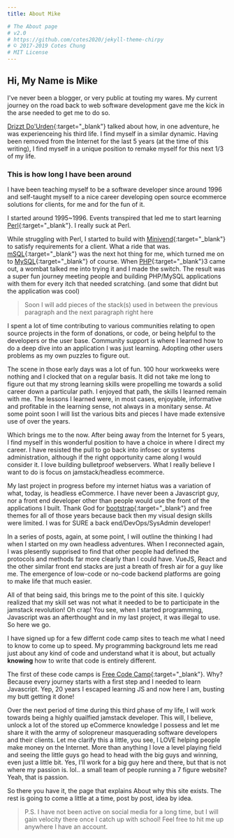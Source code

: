 ```yaml
---
title: About Mike

# The About page
# v2.0
# https://github.com/cotes2020/jekyll-theme-chirpy
# © 2017-2019 Cotes Chung
# MIT License
---
```

## Hi, My Name is Mike

I've never been a blogger, or very public at touting my wares. My current journey on the road back to web software development gave me the kick in the arse needed to get me to do so.

[Drizzt Do'Urden](https://forgottenrealms.fandom.com/wiki/Drizzt_Do%27Urden){:target="_blank"} talked about how, in one adventure, he was experienceing his third life. I find myself in a similar dynamic. Having been removed from the Internet for the last 5 years (at the time of this writing), I find myself in a unique position to remake myself for this next 1/3 of my life.

### This is how long I have been around

I have been teaching myself to be a software developer since around 1996 and self-taught myself to a nice career developing open source ecommerce solutions for clients, for me and for the fun of it.

I started around 1995~1996. Events transpired that led me to start learning [Perl](https://perl.org){:target="_blank"}. I really suck at Perl.  

While struggling with Perl, I started to build with [Minivend](https://github.com/interchange/minivend){:target="_blank"} to satisfy requirements for a client. What a ride that was. [mSQL](https://hughestech.com.au/products/msql/){:target="_blank"} was the next hot thing for me, which turned me on to [MySQL](https://mysql.org){:target="_blank"} of course. When [PHP](https://php.net){:target="_blank"}3 came out, a wombat talked me into trying it and I made the switch. The result was a super fun journey meeting people and building PHP/MySQL applications with them for every itch that needed scratching. (and some that didnt but the application was cool)
>Soon I will add pieces of the stack(s) used in between
>the previous paragraph and the next paragraph right here

I spent a lot of time contributing to various communities relating to open source projects in the form of donations, or code, or being helpful to the developers or the user base. Community support is where I learned how to do a deep dive into an application I was just learning. Adopting other users problems as my own puzzles to figure out.

The scene in those early days was a lot of fun. 100 hour workweeks were nothing and I clocked that on a regular basis. It did not take me long to figure out that my strong learning skills were propelling me towards a solid career down a particular path. I enjoyed that path, the skills I learned remain with me. The lessons I learned were, in most cases, enjoyable, informative and profitable in the learning sense, not always in a monitary sense. At some point soon I will list the various bits and pieces I have made extensive use of over the years.

Which brings me to the now. After being away from the Internet for 5 years, I find myself in this wonderful position to have a choice in where I direct my career. I have resisted the pull to go back into infosec or systems administration, although if the right opportunity came along I would consider it. I love building bulletproof webservers. What I really believe I want to do is focus on jamstack/headless ecommerce.

My last project in progress before my internet hiatus was a variation of what, today, is headless eCommerce. I have never been a Javascript guy, nor a front end developer other than people would use the front of the applications I built. Thank God for [bootstrap](https://getbootstrap.com/){:target="_blank"} and free themes for all of those years because back then my visual design skills were limited. I was for SURE a back end/DevOps/SysAdmin developer!  

In a series of posts, again, at some point, I will outline the thinking I had when I started on my own headless adventures. When I reconnected again, I was plesently supprised to find that other people had defined the protocols and methods far more clearly than I could have. VueJS, React and the other similar front end stacks are just a breath of fresh air for a guy like me. The emergence of low-code or no-code backend platforms are going to make life that much easier.

All of that being said, this brings me to the point of this site. I quickly realized that my skill set was not what it needed to be to participate in the jamstack revolution! Oh crap! You see, when I started programming, Javascript was an afterthought and in my last project, it was illegal to use. So here we go.

I have signed up for a few differnt code camp sites to teach me what I need to know to come up to speed. My programming background lets me read just about any kind of code and understand what it is about, but actually **knowing** how to write that code is entirely different.

The first of these code camps is [Free Code Camp](https://freecodecamp.org){:target="_blank"}. Why? Because every journey starts with a first step and I needed to learn Javascript. Yep, 20 years I escaped learning JS and now here I am, busting my butt getting it done!

Over the next period of time during this third phase of my life, I will work towards being a highly quailfied jamstack developer. This will, I believe, unlock a lot of the stored up eCommerce knowledge I possess and let me share it with the army of solopreneur masquerading software developers and their clients. Let me clarify this a little, you see, I LOVE helping people make money on the Internet. More than anything I love a level playing field and seeing the little guys go head to head with the big guys and winning, even just a little bit. Yes, I'll work for a big guy here and there, but that is not where my passion is. lol.. a small team of people running a 7 figure website? Yeah, that is passion.

So there you have it, the page that explains About why this site exists. The rest is going to come a little at a time, post by post, idea by idea.

>P.S.
> I have not been active on social media for a long time, but I will
> gain velocity there once I catch up with school! Feel free to hit me up
> anywhere I have an account.
